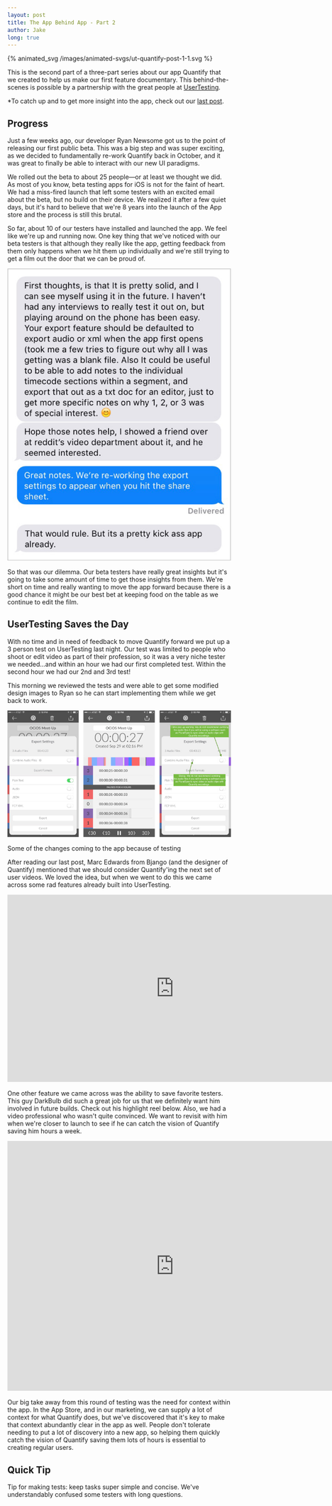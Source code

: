 ```yaml
---
layout: post
title: The App Behind App - Part 2
author: Jake
long: true
---
```


{% animated_svg /images/animated-svgs/ut-quantify-post-1-1.svg %}

This is the second part of a three-part series about our app Quantify that we created to help us make our first feature documentary. This behind-the-scenes is possible by a partnership with the great people at [UserTesting](https://www.usertesting.com). 

*To catch up and to get more insight into the app, check out our [last post](/2015/12/29/the-app-behind-app---part-1/). 

## Progress

Just a few weeks ago, our developer Ryan Newsome got us to the point of releasing our first public beta. This was a big step and was super exciting, as we decided to fundamentally re-work Quantify back in October, and it was great to finally be able to interact with our new UI paradigms. 

We rolled out the beta to about 25 people—or at least we thought we did. As most of you know, beta testing apps for iOS is not for the faint of heart. We had a miss-fired launch that left some testers with an excited email about the beta, but no build on their device. We realized it after a few quiet days, but it's hard to believe that we're 8 years into the launch of the App store and the process is still this brutal.  

So far, about 10 of our testers have installed and launched the app. We feel like we're up and running now. One key thing that we've noticed with our beta testers is that although they really like the app, getting feedback from them only happens when we hit them up individually and we're still trying to get a film out the door that we can be proud of. 

![Text from Wes](/images/posts/app-behind-app-part-2/texts-1.0.jpg)

So that was our dilemma. Our beta testers have really great insights but it's going to take some amount of time to get those insights from them. We're short on time and really wanting to move the app forward because there is a good chance it might be our best bet at keeping food on the table as we continue to edit the film. 

## UserTesting Saves the Day

With no time and in need of feedback to move Quantify forward we put up a 3 person test on UserTesting last night.  Our test was limited to people who shoot or edit video as part of their profession, so it was a very niche tester we needed...and within an hour we had our first completed test. Within the second hour we had our 2nd and 3rd test!

This morning we reviewed the tests and were able to get some modified design images to Ryan so he can start implementing them while we get back to work. 

![Design updates](/images/posts/app-behind-app-part-2/3x-updates-1.0.jpg)

<p class="meta text-center">Some of the changes coming to the app because of testing</p>

After reading our last post, Marc Edwards from Bjango (and the designer of Quantify) mentioned that we should consider Quantify'ing the next set of user videos. We loved the idea, but when we went to do this we came across some rad features already built into UserTesting. 

<div class="embed-responsive embed-responsive-16by9">
  <iframe src='https://player.vimeo.com/video/155427084?byline=0&portrait=0' width='750' height='422' frameborder='0' webkitallowfullscreen mozallowfullscreen allowfullscreen></iframe>
</div>

One other feature we came across was the ability to save favorite testers. This guy DarkBulb did such a great job for us that we definitely want him involved in future builds. Check out his highlight reel below. Also, we had a video professional who wasn't quite convinced. We want to revisit with him when we're closer to launch to see if he can catch the vision of Quantify saving him hours a week. 

<div class="embed-responsive embed-responsive-4by3">
  <iframe src='https://player.vimeo.com/video/155417756?title=1&byline=0&portrait=0' width='750' height='563' frameborder='0' webkitallowfullscreen mozallowfullscreen allowfullscreen></iframe>
</div>

Our big take away from this round of testing was the need for context within the app. In the App Store, and in our marketing, we can supply a lot of context for what Quantify does, but we've discovered that it's key to make that context abundantly clear in the app as well. People don't tolerate needing to put a lot of discovery into a new app, so helping them quickly catch the vision of Quantify saving them lots of hours is essential to creating regular users.

## Quick Tip

Tip for making tests: keep tasks super simple and concise. We've understandably confused some testers with long questions. 
